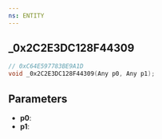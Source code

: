 ```yaml
---
ns: ENTITY
---
```

## _0x2C2E3DC128F44309

```c
// 0xC64E597783BE9A1D
void _0x2C2E3DC128F44309(Any p0, Any p1);
```

## Parameters
* **p0**:
* **p1**:

